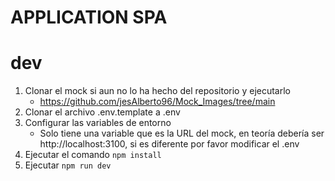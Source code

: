 # APPLICATION SPA

# dev
1. Clonar el mock si aun no lo ha hecho del repositorio y ejecutarlo
    - https://github.com/jesAlberto96/Mock_Images/tree/main
2. Clonar el archivo .env.template a .env
3. Configurar las variables de entorno
    - Solo tiene una variable que es la URL del mock, en teoría debería ser http://localhost:3100, si es diferente por favor modificar el .env
4. Ejecutar el comando
    ```npm install```
5. Ejecutar
    ```npm run dev```